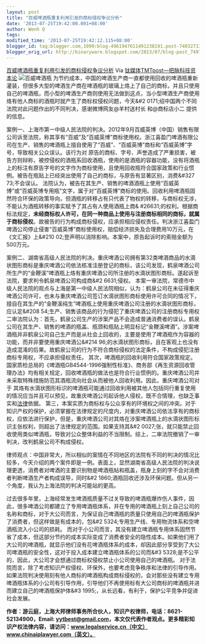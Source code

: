 ```yaml
---
layout: post
title: "百威啤酒瓶重复利用引发的商标侵权争议分析"
date: '2013-07-25T19:42:00.001+08:00'
author: Wenh Q
tags:
modified_time: '2013-07-25T19:42:12.115+08:00'
blogger_id: tag:blogger.com,1999:blog-4961947611491238191.post-7403271398546175217
blogger_orig_url: http://binaryware.blogspot.com/2013/07/blog-post_7497.html
---
```

[
百威啤酒瓶重复利用引发的商标侵权争议分析](http://www.tmtpost.com/51297.html)
Via [钛媒体TMTpost—把脉科技资本论](http://www.tmtpost.com/)
![百威啤酒瓶](http://www.tmtpost.com/wp-content/uploads/2013/07/137471500618-560x356.jpg "百威啤酒瓶")
为节约成本，中国的啤酒生产商一直都使用回收的啤酒瓶重新灌装，但很多大型的啤酒生产商在啤酒瓶的玻璃上烙上了自己的商标，并且只使用自己的啤酒瓶，而小型的啤酒生产商则使用无法做到这点，当小型啤酒生产商使用烙有他人商标的酒瓶时就产生了商标权侵权问题，今天&#2
0171;绍中国两个不同法院对此问题作出的不同判决，感谢微博网友@羊村送村长
和@商标店小二 提供的信息。

案例一、上海市第一中级人民法院的判决。2012年9月百威英博（中国）销售有限公司诉至法院，称其享有“百威”及“百威英博”商标使用权。浙江喜盈门啤酒有限公司在生产、销售的啤酒瓶上擅自使用了“百威”、“百威英博”商标和“百威英博”字号，导致相关公众误认。该行为对
原告的商标、字号、声誉造成了严重损害，被告方则辩称，被控侵权的酒瓶系回收酒瓶，使用的是酒瓶的容器功能，没有将酒瓶上的标注有原告字号的文字作为商标使用，且使用回收瓶符合国家政策和行业惯例。被告在瓶贴上已经突出使用了自己的商标，与原告有显著区别，消费&#327
73;不会误认。
法院认为，被告在其生产、销售的啤酒酒瓶上使用“百威英博”或“百威英博专用瓶”文字，属于对“百威英博”商标的使用。回收利用啤酒瓶固然符合环保的政策导向，但酒瓶的转移占有只代表了物权的转移，与商标权无涉，不能认为酒瓶转移的事实赋予了其占有人使用酒瓶上商&
#26631;的权利。根据商标法规定，**未经商标权人许可，在同一种商品上使用与注册商标相同的商标，就属于商标侵权**。故被告的行为构成商标侵权，应承担相应侵权责任。判决浙江喜盈门啤酒公司停止侵害“百威英博”商标使用权，赔偿经济损失及合理费用10万元，在《文汇报》上&#210
02;登声明以消除影响。本案中，原告起诉时的索赔金额为500万元。

案例二、湖南省高级人民法院的判决。重庆啤酒公司拥有第32类啤酒商品的水滴状图形商标是重庆啤酒公司依法核准注册登记的商标，该公司发现，鹤泉啤酒公司所生产的“金鞭溪”啤酒瓶上烙有重庆啤酒公司所注册的水滴状图形商标。遂起诉至法院，要求判令鹤泉啤酒公司构成商&#2
6631;侵权。
本案一审法院，常德市中级人民法院的观点与上海是第一中级人民法院相似，认为：鹤泉公司在未征得重庆啤酒公司许可，也未与重庆啤酒公司签订水滴状图形商标使用许可合同的情况下，擅自在其生产的“金鞭溪纯生”啤酒瓶上使用重庆啤酒公司注册的水滴状图形商标，应认定&#208
54;生产、销售该商品的行为侵犯了重庆啤酒公司的注册商标专用权
二审法院认为：首先，鹤泉公司生产的涉案产品不会造成普通消费者的误认。鹤泉公司在其生产、销售的啤酒的瓶盖、瓶颈和瓶贴上明显标记“金鞭溪啤酒”。涉案啤酒瓶并非鹤泉公司自己生产而是从社会上回收的，主要是使用了啤酒瓶作为容器的功能，而并非要使用重庆啤酒公&#214
96;的水滴状图形商标，且在客观上也没有造成混淆的后果。故鹤泉公司的行为不符合商标侵权的法定条件，不构成侵犯注册商标专用权，不应承担侵权责任。
其次，啤酒瓶的回收利用符合国家政策规定。国家质检总局的《啤酒瓶GB4544-1996强制性标准》、商务部《再生资源回收管理办法》均有相关规定，回收啤酒瓶的做法也是符合行业惯例的。重庆啤酒公司并未采取特殊措施防范其酒瓶流向社会从而被他人回收利用。因此，重庆啤酒公司对于
其烙有水滴状图形标识的啤酒瓶可能通过回收利用被其他人包括同行重复使用的情况应当并且可以预见，故重庆啤酒公司起诉他人侵权，既不合情理，也缺乏事实和[法律](http://www.tmtpost.com/tag/%E6%B3%95%E5%BE%8B "查看 法律 中的全部文章")依据。
第三，本案实质为商标权与公众享有的环境权之间的冲突。对于知识产权的保护，必须掌握在法律规定的尺度内，对重庆啤酒公司依法享有的商标权，应依法进行保护，但是，重庆啤酒公司对其烙在涉案啤酒瓶上的水滴状图形标识主张权利，则超出了法律规定的范围。如果支持其&#2
0027;张，就只能禁止回收使用类似啤酒瓶，导致对公众整体利益的不当限制。综上，二审法院撤销了一审判决，改判鹤泉公司不构成侵权。

律师观点：中国非常大，所以相似的案情在不同地区的法院有不同的判决的情况比较多，今天介绍的两个案件即是一例。表面上，显然湖南省高级人民法院的判决说理更透，消费者对啤酒的主要识别物是啤酒瓶帖和瓶盖，瓶身上刻的字不会对消费者判断啤酒生产者构成误导，同时&#2
1860;酒瓶回收还涉及环保问题。但从另一个角度，我认为上海法院的判决可能站的更高。

过去很多年里，上海经常发生啤酒瓶质量不过关导致的啤酒瓶爆炸伤人事件，因此，很多啤酒公司都建立了专用啤酒瓶体系，并在专用的啤酒瓶上刻上自己公司的名称和商标，对于大公司而言，为保证自己啤酒瓶的质量只使用自己的啤酒瓶保护了消费者，但这样做是有成本的，包&#2
5324;专用生产线、专用物流体系和空啤酒瓶流入小公司的损耗。
而对于小公司而言，其没有建立啤酒瓶专用体系固然节省了成本，但这部分节约的成本实际变成了消费者安全的隐性成本。如果他们用了大公司的啤酒瓶，就显示他们没有花啤酒瓶体系的成本，却因此部分享受到了大公司啤酒瓶的安全性，这对于投入成本建立啤酒瓶体系的公司而&#3
5328;是不公平的，因此，大公司才会想通过商标权侵权禁止小公司使用自己的啤酒瓶。
对于法院而言，除了考虑知识产权侵权、环保外，也要考虑竞争秩序和法律的引导作用。如果法院判决使用刻有他人商标的啤酒瓶构成商标侵权的，会对那些没有建立专用啤酒瓶体系的小公司有引导作用，引导他们不再使用标有大公司商标的啤酒瓶并进而建立自己的啤酒瓶保护体&#3
1995;，从长远看，有利于，保护公平竞争并促进社会发展。

**作者：游云庭，上海大邦律师事务所合伙人，知识产权律师，电话：8621-52134900，Email:
yytbest@gmail.com，本文仅代表作者观点。更多精彩知识产权法律内容，请访问：www.legalservice.cn（中文）www.chinaiplawyer.com（英文）。**
